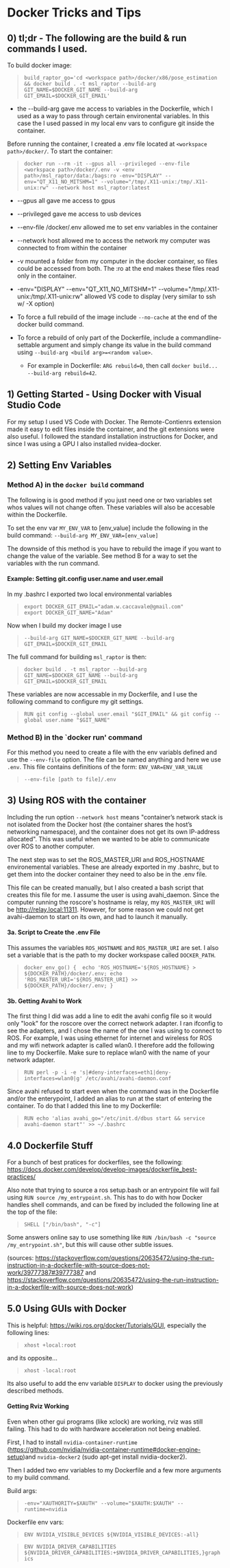 # Docker Tricks and Tips

## 0) tl;dr - The following are the build & run commands I used.
To build docker image:
> `build_raptor_go='cd <workspace path>/docker/x86/pose_estimation && docker build . -t msl_raptor --build-arg GIT_NAME=$DOCKER_GIT_NAME --build-arg GIT_EMAIL=$DOCKER_GIT_EMAIL'`
- the --build-arg gave me access to variables in the Dockerfile, which I used as a way to pass through certain environental variables. In this case the I used passed in my local env vars to configure git inside the container.

Before running the container, I created a .env file located at `<workspace path>/docker/`. To start the container:

> `docker run --rm -it --gpus all --privileged --env-file <workspace path>/docker/.env -v <env path>/msl_raptor/data:/bags:ro -env="DISPLAY" --env="QT_X11_NO_MITSHM=1" --volume="/tmp/.X11-unix:/tmp/.X11-unix:rw" --network host msl_raptor:latest`
- --gpus all gave me access to gpus
- --privileged gave me access to usb devices
- --env-file <workspace path>/docker/.env allowed me to set env variables in the container
- --network host allowed me to access the network my computer was connected to from within the container
- -v <path> mounted a folder from my computer in the docker container, so files could be accessed from both. The :ro at the end makes these files read only in the container.
- -env="DISPLAY" --env="QT_X11_NO_MITSHM=1" --volume="/tmp/.X11-unix:/tmp/.X11-unix:rw" allowed VS code to display (very similar to ssh w/ -X option)
- To force a full rebuild of the image include `--no-cache` at the end of the docker build command.

- To force a rebuild of only part of the Dockerfile, include a commandline-settable argument and simply change its value in the build command using `--build-arg <build arg>=<random value>`. 
    - For example in Dockerfile: `ARG rebuild=0`, then call `docker build... --build-arg rebuild=42`.

## 1) Getting Started - Using Docker with Visual Studio Code
For my setup I used VS Code with Docker. The Remote-Contienrs extension made it easy to edit files inside the container, and the git extensions were also useful. I followed the standard installation instructions for Docker, and since I was using a GPU I also installed nvidea-docker.

## 2) Setting Env Variables
### Method A) in the `docker build` command
The following is is good method if you just need one or two variables set whos values will not change often. These variables will also be accesable within the Dockerfile.

To set the env var `MY_ENV_VAR` to [env_value] include the following in the build command:
`--build-arg MY_ENV_VAR=[env_value]`

The downside of this method is you have to rebuild the image if you want to change the value of the variable. See method B for a way to set the variables with the run command.

#### Example: Setting git.config user.name and user.email
In my .bashrc I exported two local environmental variables
>`export DOCKER_GIT_EMAIL="adam.w.caccavale@gmail.com"`               
>`export DOCKER_GIT_NAME="Adam"`

Now when I build my docker image I use
>`--build-arg GIT_NAME=$DOCKER_GIT_NAME --build-arg GIT_EMAIL=$DOCKER_GIT_EMAIL`

The full command for building `msl_raptor` is then:
>`docker build . -t msl_raptor --build-arg GIT_NAME=$DOCKER_GIT_NAME --build-arg GIT_EMAIL=$DOCKER_GIT_EMAIL`

These variables are now accessable in my Dockerfile, and I use the following command to configure my git settings.

> `RUN git config --global user.email "$GIT_EMAIL" && git config --global user.name "$GIT_NAME"`

### Method B) in the `docker run' command
For this method you need to create a file with the env variabls defined and use the `--env-file` option. The file can be named anything and here we use `.env`. This file contains definitions of the form: `ENV_VAR=ENV_VAR_VALUE`
>`--env-file [path to file]/.env`

## 3) Using ROS with the container
Including the run option `--network host` means "container’s network stack is not isolated from the Docker host (the container shares the host’s networking namespace), and the container does not get its own IP-address allocated". This was useful when we wanted to be able to communicate over ROS to another computer.  

The next step was to set the ROS_MASTER_URI and ROS_HOSTNAME environemental variables. These are already exported in my .bashrc, but to get them into the docker container they need to also be in the .env file. 

This file can be created manually, but I also created a bash script that creates this file for me. I assume the user is using avahi_daemon. Since the computer running the roscore's hostname is relay, my `ROS_MASTER_URI` will be http://relay.local:11311. However, for some reason we could not get avahi-daemon to start on its own, and had to launch it manually. 

#### 3a. Script to Create the .env File
This assumes the variables `ROS_HOSTNAME` and `ROS_MASTER_URI` are set. I also set a variable that is the path to my docker workspase called `DOCKER_PATH`.

> `docker_env_go() { 
    echo 'ROS_HOSTNAME='${ROS_HOSTNAME} > ${DOCKER_PATH}/docker/.env;
    echo 'ROS_MASTER_URI='${ROS_MASTER_URI} >> ${DOCKER_PATH}/docker/.env; }`

#### 3b. Getting Avahi to Work

The first thing I did was add a line to edit the avahi config file so it would only "look" for the roscore over the correct network adapter. I ran ifconfig to see the adapters, and I chose the name of the one I was using to connect to ROS. For example, I was using ethernet for internet and wireless for ROS and my wifi network adapter is called wlan0. I therefore add the following line to my Dockerfile. Make sure to replace wlan0 with the name of your network adapter.

> `RUN perl -p -i -e 's|#deny-interfaces=eth1|deny-interfaces=wlan0|g' /etc/avahi/avahi-daemon.conf`

Since avahi refused to start even when the command was in the Dockerfile and/or the enterypoint, I added an alias to run at the start of entering the container. To do that I added this line to my Dockerfile:

>`RUN echo 'alias avahi_go="/etc/init.d/dbus start && service avahi-daemon start"' >> ~/.bashrc`


## 4.0 Dockerfile Stuff

For a bunch of best pratices for dockerfiles, see the following: https://docs.docker.com/develop/develop-images/dockerfile_best-practices/

Also note that trying to source a ros setup.bash or an entrypoint file will fail using `RUN source /my_entrypoint.sh`. This has to do with how Docker handles shell commands, and can be fixed by included the following line at the top of the file:

> `SHELL ["/bin/bash", "-c"] ` 

Some answers online say to use something like `RUN /bin/bash -c "source /my_entrypoint.sh"`, but this will cause other subtle issues.

(sources: https://stackoverflow.com/questions/20635472/using-the-run-instruction-in-a-dockerfile-with-source-does-not-work/39777387#39777387
and 
https://stackoverflow.com/questions/20635472/using-the-run-instruction-in-a-dockerfile-with-source-does-not-work)


## 5.0 Using GUIs with Docker
This is helpful: https://wiki.ros.org/docker/Tutorials/GUI, especially the following lines:

>`xhost +local:root`

and its opposite...

> `xhost -local:root`

Its also useful to add the env variable `DISPLAY` to docker using the previously described methods.

#### Getting Rviz Working
Even when other gui programs (like xclock) are working, rviz was still failing. This had to do with hardware acceleration not being enabled. 

First, I had to install `nvidia-container-runtime` (https://github.com/nvidia/nvidia-container-runtime#docker-engine-setup)and `nvidia-docker2` (sudo apt-get install nvidia-docker2).

Then I added two env variables to my Dockerfile and a few more arguments to my build command. 

Build args:
> `-env="XAUTHORITY=$XAUTH" --volume="$XAUTH:$XAUTH" --runtime=nvidia`

Dockerfile env vars:
> `ENV NVIDIA_VISIBLE_DEVICES ${NVIDIA_VISIBLE_DEVICES:-all}`

> `ENV NVIDIA_DRIVER_CAPABILITIES ${NVIDIA_DRIVER_CAPABILITIES:+$NVIDIA_DRIVER_CAPABILITIES,}graphics`

<!-- 
NOTE: THIS FIX ISNT VERIFIED YET
#### Getting PyPlot Working

You need to use a different backend for matplotlib than the default to use it in a virtual container or else you get an error like `RuntimeError: main thread is not in main loop`. To do this install a few things:

>`apt-get install tcl-dev tk-dev python-tk python3-tk`

and then (BEFORE YOU IMPORT PYPLOT) include the following lines:

>`import matplotlib`

>`matplotlib.using('TkAgg')`

sourse: https://www.pyimagesearch.com/2015/08/24/resolved-matplotlib-figures-not-showing-up-or-displaying/ -->